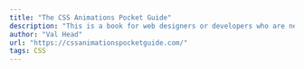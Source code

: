 ```yaml
---
title: "The CSS Animations Pocket Guide"
description: "This is a book for web designers or developers who are new to CSS animations and want to start using them in their own work or experiments."
author: "Val Head"
url: "https://cssanimationspocketguide.com/"
tags: CSS
---
```

